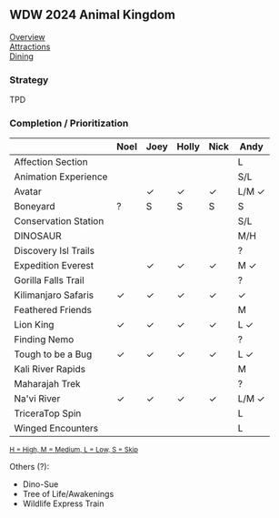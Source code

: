 ## WDW 2024 Animal Kingdom

[Overview](https://github.com/asemanko/travel-plans/blob/master/destination/north-america/usa/florida/disney-world/animal-kingdom/animal-kingdom.md)  
[Attractions](https://github.com/asemanko/travel-plans/blob/master/destination/north-america/usa/florida/disney-world/animal-kingdom/animal-kingdom-attractions.md)  
[Dining](https://github.com/asemanko/travel-plans/blob/master/destination/north-america/usa/florida/disney-world/animal-kingdom/animal-kingdom-dining.md)


### Strategy

TPD


### Completion / Prioritization

|                 |Noel|Joey|Holly|Nick|Andy|
|-----------------|----|----|-----|----|----|
|Affection Section| | | | |L|
|Animation Experience| | | | |S/L|
|Avatar| |&check;|&check;|&check;|L/M &check;|
|Boneyard|?|S|S|S|S|
|Conservation Station| | | | |S/L|
|DINOSAUR| | | | |M/H|
|Discovery Isl Trails| | | | |?|
|Expedition Everest| |&check;|&check;|&check;|M &check;|
|Gorilla Falls Trail| | | | |?|
|Kilimanjaro Safaris|&check;|&check;|&check;|&check;|&check;|
|Feathered Friends| | | | |M|
|Lion King|&check;|&check;|&check;|&check;|L &check;|
|Finding Nemo| | | | |?|
|Tough to be a Bug|&check;|&check;|&check;|&check;|L &check;|
|Kali River Rapids| | | | |M|
|Maharajah Trek| | | | |?|
|Na'vi River|&check;|&check;|&check;|&check;|L/M &check;|
|TriceraTop Spin| | | | |L|
|Winged Encounters| | | | |L|

<small>[H = High, M = Medium, L = Low, S = Skip](https://github.com/asemanko/travel-plans/blob/master/trip/2024/disney-world/prioritization.md) </small>


Others (?):

- Dino-Sue
- Tree of Life/Awakenings
- Wildlife Express Train

